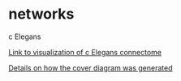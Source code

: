 # networks
c Elegans

[Link to visualization of c Elegans connectome](https://www.opensourcebrain.org/projects/c302/repository/revisions/master/show/examples?explorer=https%253A%252F%252Fraw.githubusercontent.com%252Fopenworm%252Fc302%252Fmaster%252Fexamples%252Fc302_D_Full.net.nml)

[Details on how the cover diagram was generated](cover-diagram.md)
